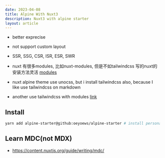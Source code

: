 ```yaml
---
date: 2023-04-08
title: Alpine With Nuxt3
description: Nuxt3 with alpine starter
layout: article
---
```


* better exprecise

* not support custom layout
* SSR, SSG, CSR, ISR, ESR, SWR

* nuxt 有很多modules, 比如nuxt-modules, 但是不如tailwindcss 写的nuxt的安装方法灵活 [modules](https://nuxt.com/modules)
* nuxt alpine theme use unocss, but i install tailwindcss also, because I like use tailwindcss on markdown
* another use tailwindcss with modules [link](https://tailwindcss.nuxtjs.org/getting-started/options/)

## Install

```bash [package.json]
yarn add alpine-starter@github:oeyoews/alpine-starter # install personal package
```

## Learn MDC(not MDX)

* https://content.nuxtjs.org/guide/writing/mdc/
